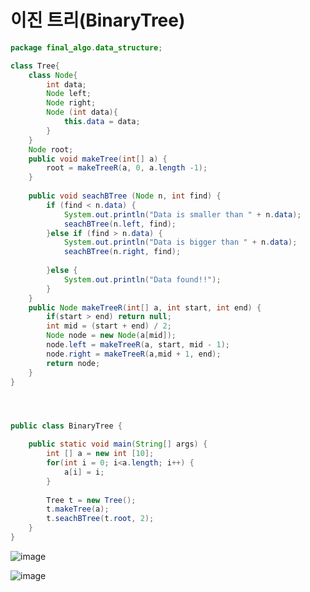 # 이진 트리(BinaryTree)

```java
package final_algo.data_structure;

class Tree{
	class Node{
		int data;
		Node left;
		Node right;
		Node (int data){
			this.data = data;
		}
	}
	Node root;
	public void makeTree(int[] a) {
		root = makeTreeR(a, 0, a.length -1);
	}
	
	public void seachBTree (Node n, int find) {
		if (find < n.data) {
			System.out.println("Data is smaller than " + n.data);
			seachBTree(n.left, find);
		}else if (find > n.data) {
			System.out.println("Data is bigger than " + n.data);
			seachBTree(n.right, find);
			
		}else {
			System.out.println("Data found!!");
		}
	}
	public Node makeTreeR(int[] a, int start, int end) {
		if(start > end) return null;
		int mid = (start + end) / 2;
		Node node = new Node(a[mid]);
		node.left = makeTreeR(a, start, mid - 1);
		node.right = makeTreeR(a,mid + 1, end);
		return node;
	}
}




public class BinaryTree {

	public static void main(String[] args) {
		int [] a = new int [10];
		for(int i = 0; i<a.length; i++) {
			a[i] = i;
		}
		
		Tree t = new Tree();
		t.makeTree(a);
		t.seachBTree(t.root, 2);
	}
}

```

![image](https://user-images.githubusercontent.com/70404643/107872563-822a1580-6eee-11eb-983b-7557f5113f18.png)

![image](https://user-images.githubusercontent.com/70404643/107872578-95d57c00-6eee-11eb-8731-0b6315b3672d.png)
